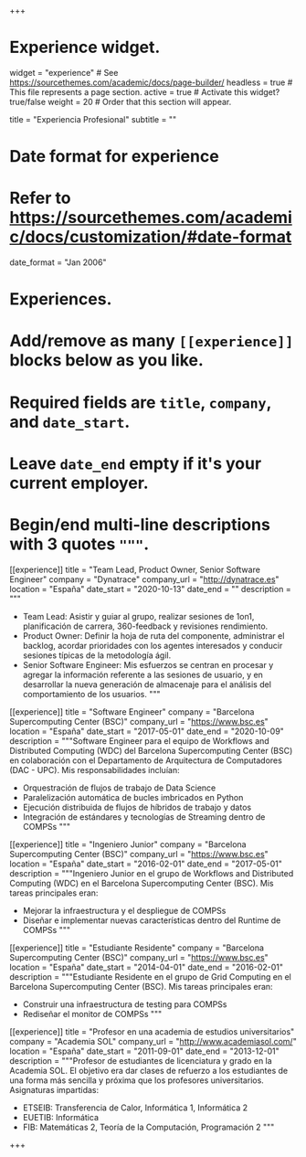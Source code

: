 +++
# Experience widget.
widget = "experience"  # See https://sourcethemes.com/academic/docs/page-builder/
headless = true  # This file represents a page section.
active = true  # Activate this widget? true/false
weight = 20  # Order that this section will appear.

title = "Experiencia Profesional"
subtitle = ""

# Date format for experience
#   Refer to https://sourcethemes.com/academic/docs/customization/#date-format
date_format = "Jan 2006"

# Experiences.
#   Add/remove as many `[[experience]]` blocks below as you like.
#   Required fields are `title`, `company`, and `date_start`.
#   Leave `date_end` empty if it's your current employer.
#   Begin/end multi-line descriptions with 3 quotes `"""`.
[[experience]]
  title = "Team Lead, Product Owner, Senior Software Engineer"
  company = "Dynatrace"
  company_url = "http://dynatrace.es"
  location = "España"
  date_start = "2020-10-13"
  date_end = ""
  description = """
  * Team Lead: Asistir y guiar al grupo, realizar sesiones de 1on1, planificación de carrera, 360-feedback y revisiones rendimiento.
  * Product Owner: Definir la hoja de ruta del componente, administrar el backlog, acordar prioridades con los agentes interesados y conducir sesiones típicas de la metodología ágil.
  * Senior Software Engineer: Mis esfuerzos se centran en procesar y agregar la información referente a las sesiones de usuario, y en desarrollar la nueva generación de almacenaje para el análisis del comportamiento de los usuarios.
  """
  
[[experience]]
  title = "Software Engineer"
  company = "Barcelona Supercomputing Center (BSC)"
  company_url = "https://www.bsc.es"
  location = "España"
  date_start = "2017-05-01"
  date_end = "2020-10-09"
  description = """Software Engineer para el equipo de Workflows and Distributed Computing (WDC) del Barcelona Supercomputing Center (BSC) en colaboración con el Departamento de Arquitectura de Computadores (DAC - UPC).
  Mis responsabilidades incluían:
  
  * Orquestración de flujos de trabajo de Data Science
  * Paralelización automática de bucles imbricados en Python
  * Ejecución distribuida de flujos de híbridos de trabajo y datos
  * Integración de estándares y tecnologías de Streaming dentro de COMPSs
  """
  
[[experience]]
  title = "Ingeniero Junior"
  company = "Barcelona Supercomputing Center (BSC)"
  company_url = "https://www.bsc.es"
  location = "España"
  date_start = "2016-02-01"
  date_end = "2017-05-01"
  description = """Ingeniero Junior en el grupo de Workflows and Distributed Computing (WDC) en el Barcelona Supercomputing Center (BSC). 
  Mis tareas principales eran:
  
  * Mejorar la infraestructura y el despliegue de COMPSs
  * Diseñar e implementar nuevas características dentro del Runtime de COMPSs
  """
  
[[experience]]
  title = "Estudiante Residente"
  company = "Barcelona Supercomputing Center (BSC)"
  company_url = "https://www.bsc.es"
  location = "España"
  date_start = "2014-04-01"
  date_end = "2016-02-01"
  description = """Estudiante Residente en el grupo de Grid Computing en el Barcelona Supercomputing Center (BSC). 
  Mis tareas principales eran:
  
  * Construir una infraestructura de testing para COMPSs
  * Rediseñar el monitor de COMPSs
  """
  
[[experience]]
  title = "Profesor en una academia de estudios universitarios"
  company = "Academia SOL"
  company_url = "http://www.academiasol.com/"
  location = "España"
  date_start = "2011-09-01"
  date_end = "2013-12-01"
  description = """Profesor de estudiantes de licenciatura y grado en la Academia SOL. El objetivo era dar clases de refuerzo a los estudiantes
  de una forma más sencilla y próxima que los profesores universitarios. 
  Asignaturas impartidas:
  
  * ETSEIB: Transferencia de Calor, Informática 1, Informática 2
  * EUETIB: Informática
  * FIB: Matemáticas 2, Teoría de la Computación, Programación 2
  """
  
+++
